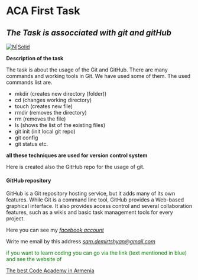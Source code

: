 # ACA First Task
## _The Task is assocciated with git and gitHub_

[![N|Solid](https://encrypted-tbn0.gstatic.com/images?q=tbn:ANd9GcRsbqZ37KH02QhPuLO1ruRcIEAiTh4wineiLw&usqp=CAU)]()

**Description of the task**

The task is about the usage of the Git and GitHub. There are many commands and working tools in Git. We have used some of them.
The used commands list are.
<ul>
    <li>mkdir (creates new directory (folder))</li>
    <li>cd (changes working directory)</li>
    <li>touch (creates new file)</li>
    <li>rmdir (removes the directory)</li>
    <li>rm (removes the file)</li>
    <li>ls (shows the list of the existing files)</li>
    <li>git init (init local git repo)</li>
    <li>git config</li>
    <li>git status etc.</li>
</ul>

**all these techniques are used for version control system**

Here is created also the GitHub repo for the usage of git.

#### GitHub repository

GitHub is a Git repository hosting service, but it adds many of its own features. While Git is a command line tool, GitHub provides a Web-based graphical interface. It also provides access control and several collaboration features, such as a wikis and basic task management tools for every project.

Here you can see my *[facebook account](https://www.facebook.com/samvel.demirchyan.9)*

Write me email by this address *[sam.demirtshyan@gmail.com](https://www.gmail.com)*

<p style="color:green">if you want to learn coding you can go via the link (text mentioned in blue) and see the website of</p>
<a href="http://aca.am/" target="_blank">The best Code Academy in Armenia</a>